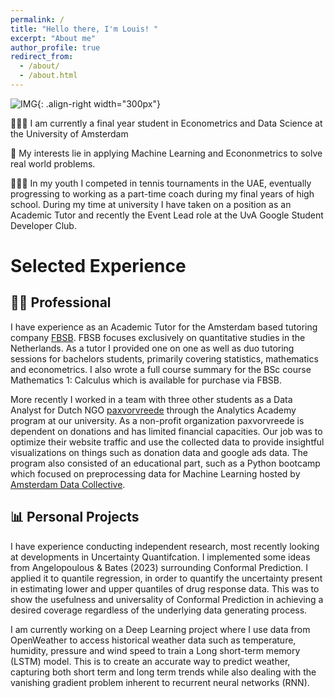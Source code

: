 ```yaml
---
permalink: /
title: "Hello there, I'm Louis! "
excerpt: "About me"
author_profile: true
redirect_from: 
  - /about/
  - /about.html
---
```


![IMG](/images/DALL·E%202024-02-05%2018.56.33%20-%20Illustrate%20a%20meme%20featuring%20a%20cartoonish%20robot%20with%20an%20expression%20of%20relief%20on%20its%20face.%20The%20robot,%20designed%20with%20a%20futuristic%20yet%20friendly%20appearance%20copy.jpg){: .align-right width="300px"}

👨🏻‍💻 I am currently a final year student in Econometrics and Data Science at the University of Amsterdam

🤖 My interests lie in applying Machine Learning and Econonmetrics to solve real world problems.

👨🏻‍🔧 In my youth I competed in tennis tournaments in the UAE, eventually progressing to working as a part-time coach during my final years of high school. During my time at university I have taken on a position as an Academic Tutor and recently the Event Lead role at the UvA Google Student Developer Club. 

# Selected Experience 

## 👷‍♂️ Professional 

I have experience as an Academic Tutor for the Amsterdam based tutoring company [FBSB](https://www.fbsb.nl/). FBSB focuses exclusively on quantitative studies in the Netherlands. As a tutor I provided one on one as well as duo tutoring sessions for bachelors students, primarily covering statistics, mathematics and econometrics. I also wrote a full course summary for the BSc course Mathematics 1: Calculus which is available for purchase via FBSB. 

More recently I worked in a team with three other students as a Data Analyst for Dutch NGO [paxvorvreede](https://paxvoorvrede.nl/) through the Analytics Academy program at our university. As a non-profit organization paxvorvreede is dependent on donations and has limited financial capacities. Our job was to optimize their website traffic and use the collected data to provide insightful visualizations on things such as donation data and google ads data. The program also consisted of an educational part, such as a Python bootcamp which focused on preprocessing data for Machine Learning hosted by [Amsterdam Data Collective](https://amsterdamdatacollective.com/).

## 📊 Personal Projects

I have experience conducting independent research, most recently looking at developments in Uncertainty Quantifcation. I implemented some ideas from Angelopoulous & Bates (2023) surrounding Conformal Prediction. I applied it to quantile regression, in order to quantify the uncertainty present in estimating lower and upper quantiles of drug response data. This was to show the usefulness and universality of Conformal Prediction in achieving a desired coverage regardless of the underlying data generating process.

I am currently working on a Deep Learning project where I use data from OpenWeather to access historical weather data such as temperature, humidity, pressure and wind speed to train a Long short-term memory (LSTM) model. This is to create an accurate way to predict weather, capturing both short term and long term trends while also dealing with the vanishing gradient problem inherent to recurrent neural networks (RNN).






